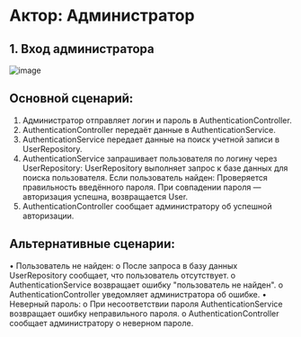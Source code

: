 # Актор:	Администратор 
## 1.	Вход администратора
![image](https://github.com/user-attachments/assets/437dc5e0-ef59-465a-9535-f72405b38ef1)

## Основной сценарий:
1.	Администратор отправляет логин и пароль в AuthenticationController.
2.	AuthenticationController передаёт данные в AuthenticationService.
3.	AuthenticationService передает данные на поиск учетной записи в UserRepository.
4.	AuthenticationService запрашивает пользователя по логину через UserRepository:
	UserRepository выполняет запрос к базе данных для поиска пользователя.
	Если пользователь найден:
	Проверяется правильность введённого пароля.
	При совпадении пароля — авторизация успешна, возвращается User.
5.	AuthenticationController сообщает администратору об успешной авторизации.
## Альтернативные сценарии:
•	Пользователь не найден:
o	После запроса в базу данных UserRepository сообщает, что пользователь отсутствует.
o	AuthenticationService возвращает ошибку "пользователь не найден".
o	AuthenticationController уведомляет администратора об ошибке.
•	Неверный пароль:
o	При несоответствии пароля AuthenticationService возвращает ошибку неправильного пароля.
o	AuthenticationController сообщает администратору о неверном пароле.
